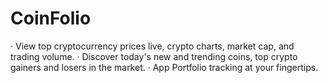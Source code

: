 # CoinFolio

· View top cryptocurrency prices live, crypto charts, market cap, and trading volume.
· Discover today's new and trending coins, top crypto gainers and losers in the market.
· App Portfolio tracking at your fingertips.
